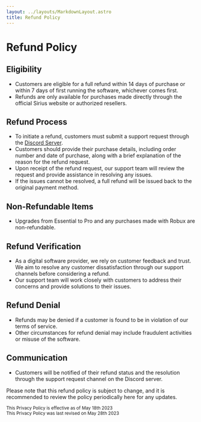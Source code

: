 ```yaml
---
layout: ../layouts/MarkdownLayout.astro
title: Refund Policy
---
```


# Refund Policy

## Eligibility

- Customers are eligible for a full refund within 14 days of purchase or within 7 days of first running the software, whichever comes first.
- Refunds are only available for purchases made directly through the official Sirius website or authorized resellers.

## Refund Process

- To initiate a refund, customers must submit a support request through the [Discord Server](https://sirius.menu/discord).
- Customers should provide their purchase details, including order number and date of purchase, along with a brief explanation of the reason for the refund request.
- Upon receipt of the refund request, our support team will review the request and provide assistance in resolving any issues.
- If the issues cannot be resolved, a full refund will be issued back to the original payment method.

## Non-Refundable Items

- Upgrades from Essential to Pro and any purchases made with Robux are non-refundable.

## Refund Verification

- As a digital software provider, we rely on customer feedback and trust. We aim to resolve any customer dissatisfaction through our support channels before considering a refund.
- Our support team will work closely with customers to address their concerns and provide solutions to their issues.

## Refund Denial

- Refunds may be denied if a customer is found to be in violation of our terms of service.
- Other circumstances for refund denial may include fraudulent activities or misuse of the software.

## Communication

- Customers will be notified of their refund status and the resolution through the support request channel on the Discord server.

Please note that this refund policy is subject to change, and it is recommended to review the policy periodically here for any updates.

<small class="text-muted">
  This Privacy Policy is effective as of <time datetime="18-05-2023">May 18th 2023</time>
  <br/>
  This Privacy Policy was last revised on <time datetime="28-05-2023">May 28th 2023</time>
</small>
